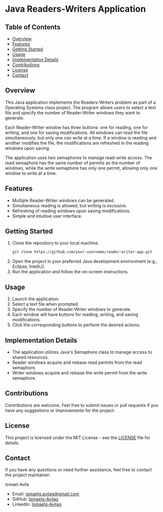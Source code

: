 # Java Readers-Writers Application

## Table of Contents
- [Overview](#overview)
- [Features](#features)
- [Getting Started](#getting-started)
- [Usage](#usage)
- [Implementation Details](#implementation-details)
- [Contributions](#contributions)
- [License](#license)
- [Contact](#contact)

## Overview
This Java application implements the Readers-Writers problem as part of a Operating Systems class project. The program allows users to select a text file and specify the number of Reader-Writer windows they want to generate.

Each Reader-Writer window has three buttons: one for reading, one for writing, and one for saving modifications. All windows can read the file simultaneously, but only one can write at a time. If a window is reading and another modifies the file, the modifications are refreshed in the reading windows upon saving.

The application uses two semaphores to manage read-write access. The read semaphore has the same number of permits as the number of windows, while the write semaphore has only one permit, allowing only one window to write at a time.

## Features
- Multiple Reader-Writer windows can be generated.
- Simultaneous reading is allowed, but writing is exclusive.
- Refreshing of reading windows upon saving modifications.
- Simple and intuitive user interface.

## Getting Started
1. Clone the repository to your local machine.
   ```bash
   git clone https://github.com/your-username/reader-writer-app.git
   ```
2. Open the project in your preferred Java development environment (e.g., Eclipse, IntelliJ).
3. Run the application and follow the on-screen instructions.

## Usage
1. Launch the application.
2. Select a text file when prompted.
3. Specify the number of Reader-Writer windows to generate.
4. Each window will have buttons for reading, writing, and saving modifications.
5. Click the corresponding buttons to perform the desired actions.

## Implementation Details
- The application utilizes Java's Semaphore class to manage access to shared resources.
- Reader windows acquire and release read permits from the read semaphore.
- Writer windows acquire and release the write permit from the write semaphore.

## Contributions

Contributions are welcome. Feel free to submit issues or pull requests if you have any suggestions or improvements for the project.

## License

This project is licensed under the MIT License - see the [LICENSE](LICENSE) file for details.

## Contact
If you have any questions or need further assistance, feel free to contact the project maintainer:

Ismael Avila
- Email: ismaelg.avilag@gmail.com
- GitHub: [Ismaelg-Avilag](https://github.com/ismaelg-avilag)
- LinkedIn: [Ismaelg-Avilag](https://www.linkedin.com/in/ismaelg-avilag)
